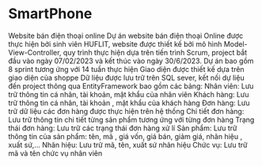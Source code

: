 # SmartPhone
Website bán điện thoại online
Dự án website bán điện thoại Online được thực hiện bởi sinh viên HUFLIT, website được thiết kế bởi mô hình Model-View-Controller, quy trình thực hiện dựa trên tiến trình Scrum, project bắt đầu vào ngày 07/02/2023 và kết thúc vào ngày 30/6/2023. 
Dự án bao gồm 8 sprint tương ứng với 14 tuần thực hiện
Giao diện được thiết kế dựa trên giao diện của shoppe
Dữ liệu được lưu trữ trên SQL sever, kết nối dự liệu đến project thông qua EntityFramework bao gồm các bảng:
Nhân viên: Lưu trữ thông tin cá nhân, tài khoản, mật khẩu của nhân viên
Khách hàng: Lưu trữ thông tin cá nhân, tài khoản , mật khẩu của khách hàng
Đơn hàng: Lưu trữ dữ liệu các đơn hàng được thực hiện trên hệ thống
Chi tiết đơn hàng: Lưu trữ thông tin chi tiết từng sản phẩm tương ứng với từng đơn hàng
Trạng thái đơn hàng: Lưu trữ các trạng thái đơn hàng xử lí
Sản phẩm: Lưu trữ thông tin của sản phẩm: tên, mã , giá vốn, giá bán, giảm giá, nhãn hiệu , xuất sứ,...
Nhãn hiệu: Lưu trữ mã, tên, xuất sứ nhãn hiệu
Chức vụ: Lưu trữ mã và tên chức vụ nhân viên

